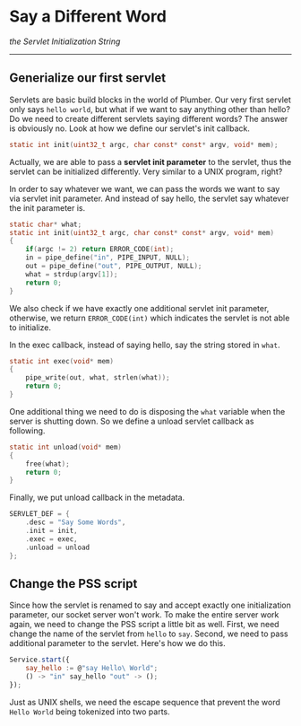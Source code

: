 # Say a Different Word
*the Servlet Initialization String*

---

## Generialize our first servlet

Servlets are basic build blocks in the world of Plumber. Our very first servlet only says `hello world`,
but what if we want to say anything other than hello? Do we need to create different servlets saying different
words? The answer is obviously no. Look at how we define our servlet's init callback.

```C
static int init(uint32_t argc, char const* const* argv, void* mem);
```

Actually, we are able to pass a **servlet init parameter** to the servlet, thus the servlet can be initialized 
differently. Very similar to a UNIX program, right?
 
In order to say whatever we want, we can pass the words we want to say via servlet init parameter. And instead of 
say hello, the servlet say whatever the init parameter is.

```C
static char* what;
static int init(uint32_t argc, char const* const* argv, void* mem)
{
	if(argc != 2) return ERROR_CODE(int);
	in = pipe_define("in", PIPE_INPUT, NULL);
	out = pipe_define("out", PIPE_OUTPUT, NULL);
	what = strdup(argv[1]);
	return 0;
}
```

We also check if we have exactly one additional servlet init parameter, otherwise, we return `ERROR_CODE(int)`
which indicates the servlet is not able to initialize.

In the exec callback, instead of saying hello, say the string stored in `what`.

```C
static int exec(void* mem)
{
	pipe_write(out, what, strlen(what));
	return 0;
}
```

One additional thing we need to do is disposing the `what` variable when the server is shutting down. So we define
a unload servlet callback as following.

```C
static int unload(void* mem)
{
	free(what);
	return 0;
}
```

Finally, we put unload callback in the metadata.

```C
SERVLET_DEF = {
	.desc = "Say Some Words",
	.init = init,
	.exec = exec,
	.unload = unload
};
```

## Change the PSS script

Since how the servlet is renamed to say and accept exactly one initialization parameter, our socket server won't work.
To make the entire server work again, we need to change the PSS script a little bit as well. 
First, we need change the name of the servlet from `hello` to `say`. Second, we need to pass additional parameter to the
servlet. Here's how we do this.

```javascript
Service.start({
	say_hello := @"say Hello\ World";
	() -> "in" say_hello "out" -> ();
});
```

Just as UNIX shells, we need the escape sequence that prevent the word `Hello World` being tokenized into two parts.
